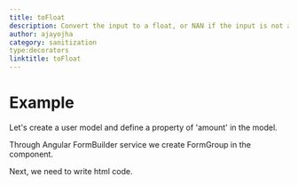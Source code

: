 ```yaml
---
title: toFloat
description: Convert the input to a float, or NAN if the input is not a float.
author: ajayojha
category: sanitization
type:decorators
linktitle: toFloat
---
```

# Example  
Let's create a user model and define a property of 'amount' in the model.
<div component="app-code" key="toFloat-add-model"></div> 

Through Angular FormBuilder service we create FormGroup in the component.

<div component="app-code" key="toFloat-add-component"></div> 
Next, we need to write html code.
<div component="app-code" key="toFloat-add-html"></div> 
<div component="app-example-runner" ref-component="app-toFloat-add"></div>

